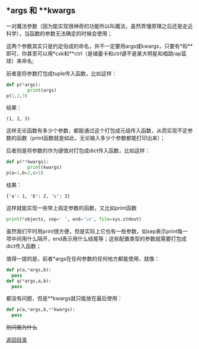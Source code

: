 ## *args 和 **kwargs

一对魔法参数（因为能实现很神奇的功能所以叫魔法，虽然弄懂原理之后还是走近科学），当函数的参数无法确定的时候会使用；



这两个参数其实只是约定俗成的命名，并不一定要用args或kwargs，只要有*和**即可，你甚至可以用\*cxk和\*\*ctrl（是储蓄卡和ctrl键不是某大明星和唱跳rap篮球）来命名;



前者是将参数打包成tuple传入函数，比如这样：

```python
def p(*args):
        print(args)
p(1,2,3)
```

结果：

```
(1, 2, 3)
```

这样无论函数有多少个参数，都能通过这个打包成元组传入函数，从而实现不定参数的函数（print函数就是如此，无论输入多少个参数都能打印出来）；



后者则是将参数的作为键值对打包成dict传入函数，比如这样：

```python
def p(**kwargs):
        print(kwargs)
p(a=1,b=2,c=3)
```

结果：

```
{'a': 1, 'b': 2, 'c': 3}
```

这样就能实现一些带上指定参数的函数，又比如print函数

```python
print(*objects, sep=' ', end='\n', file=sys.stdout)
```

虽然我们平时用print很方便，但是实际上它也有一些参数，如sep表示print每一项中间用什么隔开，end表示用什么结尾等；这些配置类型的参数就需要打包成dict传入函数；



值得一提的是，前者*args在任何参数的任何地方都能使用，就像：

```python
def p(a,*args,b):
  pass
def q(*args,a,b):
  pass
```

都没有问题，但是**kwargs就只能放在最后使用：

```python
def p(a,*args,b,**kwargs):
  pass
```

~~别问我为什么~~



[返回目录](https://ko710395.github.io/)


